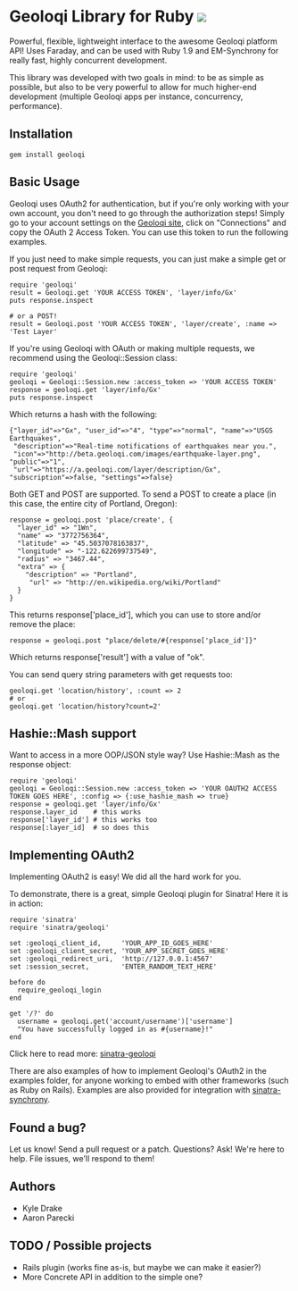 Geoloqi Library for Ruby [![](https://secure.travis-ci.org/geoloqi/geoloqi-ruby.png)](http://travis-ci.org/geoloqi/geoloqi-ruby)
===
Powerful, flexible, lightweight interface to the awesome Geoloqi platform API! Uses Faraday, and can be used with Ruby 1.9 and EM-Synchrony for really fast, highly concurrent development.

This library was developed with two goals in mind: to be as simple as possible, but also to be very powerful to allow for much higher-end development (multiple Geoloqi apps per instance, concurrency, performance).

Installation
---

    gem install geoloqi

Basic Usage
---
Geoloqi uses OAuth2 for authentication, but if you're only working with your own account, you don't need to go through the authorization steps! Simply go to your account settings on the [Geoloqi site](http://geoloqi.com), click on "Connections" and copy the OAuth 2 Access Token. You can use this token to run the following examples.

If you just need to make simple requests, you can just make a simple get or post request from Geoloqi:

    require 'geoloqi'
    result = Geoloqi.get 'YOUR ACCESS TOKEN', 'layer/info/Gx'
    puts response.inspect

    # or a POST!
    result = Geoloqi.post 'YOUR ACCESS TOKEN', 'layer/create', :name => 'Test Layer'

If you're using Geoloqi with OAuth or making multiple requests, we recommend using the Geoloqi::Session class:

	require 'geoloqi'
	geoloqi = Geoloqi::Session.new :access_token => 'YOUR ACCESS TOKEN'
	response = geoloqi.get 'layer/info/Gx'
	puts response.inspect

Which returns a hash with the following:

	{"layer_id"=>"Gx", "user_id"=>"4", "type"=>"normal", "name"=>"USGS Earthquakes",
	 "description"=>"Real-time notifications of earthquakes near you.",
	 "icon"=>"http://beta.geoloqi.com/images/earthquake-layer.png", "public"=>"1",
	 "url"=>"https://a.geoloqi.com/layer/description/Gx", "subscription"=>false, "settings"=>false}

Both GET and POST are supported. To send a POST to create a place (in this case, the entire city of Portland, Oregon):

	response = geoloqi.post 'place/create', {
	  "layer_id" => "1Wn",
	  "name" => "3772756364",
	  "latitude" => "45.5037078163837",
	  "longitude" => "-122.622699737549",
	  "radius" => "3467.44",
	  "extra" => {
	    "description" => "Portland",
	     "url" => "http://en.wikipedia.org/wiki/Portland"
	  }
	}

This returns response['place_id'], which you can use to store and/or remove the place:

	response = geoloqi.post "place/delete/#{response['place_id']}"

Which returns response['result'] with a value of "ok".

You can send query string parameters with get requests too:

	geoloqi.get 'location/history', :count => 2
	# or
	geoloqi.get 'location/history?count=2'

Hashie::Mash support
---
Want to access in a more OOP/JSON style way? Use Hashie::Mash as the response object:

    require 'geoloqi'
    geoloqi = Geoloqi::Session.new :access_token => 'YOUR OAUTH2 ACCESS TOKEN GOES HERE', :config => {:use_hashie_mash => true}
    response = geoloqi.get 'layer/info/Gx'
    response.layer_id    # this works
    response['layer_id'] # this works too
    response[:layer_id]  # so does this

Implementing OAuth2
---

Implementing OAuth2 is easy! We did all the hard work for you.

To demonstrate, there is a great, simple Geoloqi plugin for Sinatra! Here it is in action:

    require 'sinatra'
    require 'sinatra/geoloqi'

    set :geoloqi_client_id,     'YOUR_APP_ID_GOES_HERE'
    set :geoloqi_client_secret, 'YOUR_APP_SECRET_GOES_HERE'
    set :geoloqi_redirect_uri,  'http://127.0.0.1:4567'
    set :session_secret,        'ENTER_RANDOM_TEXT_HERE'

    before do
      require_geoloqi_login
    end

    get '/?' do
      username = geoloqi.get('account/username')['username']
      "You have successfully logged in as #{username}!"
    end

Click here to read more: [sinatra-geoloqi](https://github.com/geoloqi/sinatra-geoloqi)

There are also examples of how to implement Geoloqi's OAuth2 in the examples folder, for anyone working to embed with other frameworks (such as Ruby on Rails). Examples are also provided for integration with [sinatra-synchrony](http://github.com/kyledrake/sinatra-synchrony).

Found a bug?
---
Let us know! Send a pull request or a patch. Questions? Ask! We're here to help. File issues, we'll respond to them!

Authors
---
* Kyle Drake
* Aaron Parecki

TODO / Possible projects
---
* Rails plugin (works fine as-is, but maybe we can make it easier?)
* More Concrete API in addition to the simple one?
